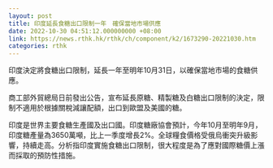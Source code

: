 ```yaml
---
layout: post
title: 印度延長食糖出口限制一年　確保當地市場供應
date: 2022-10-30 04:51:12.000000000 +08:00
link: https://news.rthk.hk/rthk/ch/component/k2/1673290-20221030.htm
categories: rthk
---
```


印度決定將食糖出口限制，延長一年至明年10月31日，以確保當地市場的食糖供應。

商工部外貿總局日前發出公告，宣布延長原糖、精製糖及白糖出口限制的決定，限制不適用於根據關稅減讓配額，出口到歐盟及美國的糖。

印度是世界主要食糖生產國及出口國。印度糖廠協會預計，今年10月至明年9月，印度糖產量為3650萬噸，比上一季度增長2%。全球糧食價格受俄烏衝突升級影響，持續走高。分析指印度實施食糖出口限制，很大程度是為了應對國際糖價上漲而採取的預防性措施。
